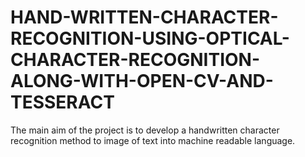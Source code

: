 # HAND-WRITTEN-CHARACTER-RECOGNITION-USING-OPTICAL-CHARACTER-RECOGNITION-ALONG-WITH-OPEN-CV-AND-TESSERACT
The main aim of the project is to develop a handwritten character recognition method to image of text into machine readable language.
